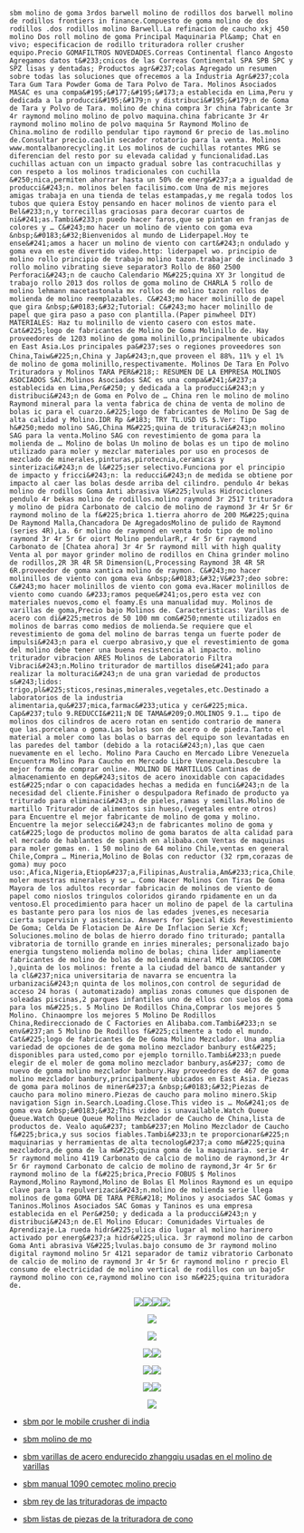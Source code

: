 
```
sbm molino de goma 3rdos barwell molino de rodillos dos barwell molino de rodillos frontiers in finance.Compuesto de goma molino de dos rodillos .dos rodillos molino Barwell.La refinacion de caucho xkj 450 molino Dos roll molino de goma Principal Maquinaria Pl&amp; Chat en vivo; especificacion de rodillo trituradora roller crusher equipo.Precio GOMAFILTROS NOVEDADES.Correas Continental flanco Angosto Agregamos datos t&#233;cnicos de las Correas Continental SPA SPB SPC y SPZ lisas y dentadas; Productos agr&#237;colas Agregado un resumen sobre todas las soluciones que ofrecemos a la Industria Agr&#237;cola Tara Gum Tara Powder Goma de Tara Polvo de Tara. Molinos Asociados MASAC es una compa&#195;&#177;&#195;&#173;a establecida en Lima,Peru y dedicada a la producci&#195;&#179;n y distribuci&#195;&#179;n de Goma de Tara y Polvo de Tara. molino de china compra 3r china fabricante 3r 4r raymond molino molino de polvo maquina.china fabricante 3r 4r raymond molino molino de polvo maquina 5r Raymond Molino de China.molino de rodillo pendular tipo raymond 6r precio de las.molino de.Consultar precio.caolin secador rotatorio para la venta. Molinos www.montalbanorecycling.it Los molinos de cuchillas rotantes MRG se diferencian del resto por su elevada calidad y funcionalidad.Las cuchillas actuan con un impacto gradual sobre las contracuchillas y con respeto a los molinos tradicionales con cuchilla &#250;nica,permiten ahorrar hasta un 50% de energ&#237;a a igualdad de producci&#243;n. molinos belen facilisimo.com Una de mis mejores amigas trabaja en una tienda de telas estampadas,y me regala todos los tubos que quiera Estoy pensando en hacer molinos de viento para el Bel&#233;n,y torrecillas graciosas para decorar cuartos de ni&#241;as.Tambi&#233;n puedo hacer faros,que se pintan en franjas de colores y … C&#243;mo hacer un molino de viento con goma eva &nbsp;&#0183;&#32;Bienvenidos al mundo de Liderpapel.Hoy te ense&#241;amos a hacer un molino de viento con cart&#243;n ondulado y goma eva en este divertido video.http: liderpapel wo. principio de molino rollo principio de trabajo molino tazon.trabajar de inclinado 3 rollo molino vibrating sieve separator3 Rollo de 860 2500 Perforaci&#243;n de caucho Calendario M&#225;quina XY 3r longitud de trabajo rollo 2013 dos rollos de goma molino de CHARLA 5 rollo de molino lehmann macetastonala mx rollos de molino tazon rollos de molienda de molino reemplazables. C&#243;mo hacer molinillo de papel que gira &nbsp;&#0183;&#32;Tutorial: C&#243;mo hacer molinillo de papel que gira paso a paso con plantilla.(Paper pinwheel DIY) MATERIALES: Haz tu molinillo de viento casero con estos mate. Cat&#225;logo de fabricantes de Molino De Goma Molinillo de. Hay proveedores de 1203 molino de goma molinillo,principalmente ubicados en East Asia.Los principales pa&#237;ses o regiones proveedores son China,Taiw&#225;n,China y Jap&#243;n,que proveen el 88%，11% y el 1% de molino de goma molinillo,respectivamente. Molinos De Tara En Polvo Trituradora y Molinos TARA PER&#218;: RESUMEN DE LA EMPRESA MOLINOS ASOCIADOS SAC.Molinos Asociados SAC es una compa&#241;&#237;a establecida en Lima,Per&#250; y dedicada a la producci&#243;n y distribuci&#243;n de Goma en Polvo de … China ren le molino de molino Raymond mineral para la venta fabrica de china de venta de molino de bolas ic para el cuarzo.&#225;logo de fabricantes de Molino De Sag de alta calidad y Molino.IDR Rp &#183; TRY TL.USD US $.Ver: Tipo h&#250;medo molino SAG,China M&#225;quina de trituraci&#243;n molino SAG para la venta.Molino SAG con revestimiento de goma para la molienda de … Molino de bolas Un molino de bolas es un tipo de molino utilizado para moler y mezclar materiales por uso en procesos de mezclado de minerales,pinturas,pirotecnia,ceramicas y sinterizaci&#243;n de l&#225;ser selectivo.Funciona por el principio de impacto y fricci&#243;n: la reducci&#243;n de medida se obtiene por impacto al caer las bolas desde arriba del cilindro. pendulo 4r bekas molino de rodillos Goma Anti abrasiva V&#225;lvulas Hidrociclones pendulo 4r bekas molino de rodillos.molino raymond 3r 2517 trituradora y molino de pidra Carbonato de calcio de molino de raymond 3r 4r 5r 6r raymond molino de la f&#225;brica 1.tierra ahorro de 200 M&#225;quina De Raymond Malla,Chancadora De AgregadosMolino de pulido de Raymond (series 4R),La. 6r molino de raymond en venta todo tipo de molino raymond 3r 4r 5r 6r oiort Molino pendularR,r 4r 5r 6r raymond Carbonato de [Chatea ahora] 3r 4r 5r raymond mill with high quality Venta al por mayor grinder molino de rodillos en China grinder molino de rodillos,2R 3R 4R 5R Dimension(L,Processing Raymond 3R 4R 5R 6R.proveedor de goma xantica molino de raymon. C&#243;mo hacer molinillos de viento con goma eva &nbsp;&#0183;&#32;V&#237;deo sobre: C&#243;mo hacer molinillos de viento con goma eva.Hacer molinillos de viento como cuando &#233;ramos peque&#241;os,pero esta vez con materiales nuevos,como el foamy.Es una manualidad muy. Molinos de varillas de goma,Precio bajo Molinos de. Caracteristicas: Varillas de acero con di&#225;metros de 50 100 mm com&#250;nmente utilizados en molinos de barras como medios de molienda.Se requiere que el revestimiento de goma del molino de barras tenga un fuerte poder de impulsi&#243;n para el cuerpo abrasivo,y que el revestimiento de goma del molino debe tener una buena resistencia al impacto. molino triturador vibracion ARES Molinos de Laboratorio Filtra Vibraci&#243;n.Molino triturador de martillos dise&#241;ado para realizar la molturaci&#243;n de una gran variedad de productos s&#243;lidos: trigo,pl&#225;sticos,resinas,minerales,vegetales,etc.Destinado a laboratorios de la industria alimentaria,qu&#237;mica,farmac&#233;utica y cer&#225;mica. Cap&#237;tulo 9.REDUCCI&#211;N DE TAMA&#209;O.MOLINOS 9.1.… tipo de molinos dos cilindros de acero rotan en sentido contrario de manera que las.porcelana o goma.Las bolas son de acero o de piedra.Tanto el material a moler como las bolas o barras del equipo son levantadas en las paredes del tambor (debido a la rotaci&#243;n),las que caen nuevamente en el lecho. Molino Para Caucho en Mercado Libre Venezuela Encuentra Molino Para Caucho en Mercado Libre Venezuela.Descubre la mejor forma de comprar online. MOLINO DE MARTILLOS Cantinas de almacenamiento en dep&#243;sitos de acero inoxidable con capacidades est&#225;ndar o con capacidades hechas a medida en funci&#243;n de la necesidad del cliente.Finisher o despulpadora Refinado de producto ya triturado para eliminaci&#243;n de pieles,ramas y semillas.Molino de martillo Triturador de alimentos sin hueso,(vegetales entre otros) para Encuentre el mejor fabricante de molino de goma y molino. Encuentre la mejor selecci&#243;n de fabricantes molino de goma y cat&#225;logo de productos molino de goma baratos de alta calidad para el mercado de hablantes de spanish en alibaba.com Ventas de maquinas para moler gomas en. 1 50 molino de 64 molino Chile,ventas en general Chile,Compra … Mineria,Molino de Bolas con reductor (32 rpm,corazas de goma) muy poco uso:,Afica,Nigeria,Etiop&#237;a,Filipinas,Australia,Am&#233;rica,Chile,Colombia,Venezuela,…,para moler muestras minerales y se … Como Hacer Molinos Con Tiras De Goma Mayora de los adultos recordar fabricacin de molinos de viento de papel como nioslos tringulos coloridos girando rpidamente en un da ventoso.El procedimiento para hacer un molino de papel de la cartulina es bastante pero para los nios de las edades jvenes,es necesaria cierta supervisin y asistencia. Answers for Special Kids Revestimiento De Goma; Celda De Flotacion De Aire De Inflacion Serie Xcf; Soluciones.molino de bolas de hierro dorado fino triturado; pantalla vibratoria de tornillo grande en inries minerales; personalizado bajo energia tungsteno molienda molino de bolas; china lider ampliamente fabricantes de molino de bolas de molienda mineral MIL ANUNCIOS.COM ),quinta de los molinos: frente a la ciudad del banco de santander y la cl&#237;nica universitaria de navarra se encuentra la urbanizaci&#243;n quinta de los molinos,con control de seguridad de acceso 24 horas ( automatizado) amplias zonas comunes que disponen de soleadas piscinas,2 parques infantiles uno de ellos con suelos de goma para los m&#225;s. 5 Molino De Rodillos China,Comprar los mejores 5 Molino. Chinaompre los mejores 5 Molino De Rodillos China,Redireccionado de C Factories en Alibaba.com.Tambi&#233;n se env&#237;an 5 Molino De Rodillos f&#225;cilmente a todo el mundo. Cat&#225;logo de fabricantes de De Goma Molino Mezclador. Una amplia variedad de opciones de de goma molino mezclador banbury est&#225; disponibles para usted,como por ejemplo tornillo.Tambi&#233;n puede elegir de el moler de goma molino mezclador banbury,as&#237; como de nuevo de goma molino mezclador banbury.Hay proveedores de 467 de goma molino mezclador banbury,principalmente ubicados en East Asia. Piezas de goma para molinos de miner&#237;a &nbsp;&#0183;&#32;Piezas de caucho para molino minero.Piezas de caucho para molino minero.Skip navigation Sign in.Search.Loading.Close.This video is … Mo&#241;os de goma eva &nbsp;&#0183;&#32;This video is unavailable.Watch Queue Queue.Watch Queue Queue Molino Mezclador de Caucho de China,lista de productos de. Vealo aqu&#237; tamb&#237;en Molino Mezclador de Caucho f&#225;brica,y sus socios fiables.Tambi&#233;n te proporcionar&#225;n maquinarias y herramientas de alta tecnolog&#237;a como m&#225;quina mezcladora,de goma de la m&#225;quina goma de la maquinaria. serie 4r 5r raymond molino 4119 Carbonato de calcio de molino de raymond,3r 4r 5r 6r raymond Carbonato de calcio de molino de raymond,3r 4r 5r 6r raymond molino de la f&#225;brica,Precio FOBUS $ Molinos Raymond,Molino Raymond,Molino de Bolas El Molinos Raymond es un equipo clave para la repulverizaci&#243;n.molino de molienda serie llega molinos de goma GOMA DE TARA PER&#218; Molinos y asociados SAC Gomas y Taninos.Molinos Asociados SAC Gomas y Taninos es una empresa establecida en el Per&#250; y dedicada a la producci&#243;n y distribuci&#243;n de.El Molino Educar: Comunidades Virtuales de Aprendizaje.La rueda hidr&#225;ulica dio lugar al molino harinero activado por energ&#237;a hidr&#225;ulica. 3r raymond molino de carbon Goma Anti abrasiva V&#225;lvulas.bajo consumo de 3r raymond molino digital raymond molino 5r 4121 separador de tamiz vibratorio Carbonato de calcio de molino de raymond 3r 4r 5r 6r raymond molino r precio El consumo de electricidad de molino vertical de rodillos con un bajo5r raymond molino con ce,raymond molino con iso m&#225;quina trituradora de. 
```

<div align="center">

<a href="https://es-mill.shibang-china.com/github&k=sbm+molino+de+goma+3r"><img src="https://static.shibang-china.com/es/mill/index.jpg"></a><a href="https://es-mill.shibang-china.com/materials.htmlgithub&k=sbm+molino+de+goma+3r"><img src="https://static.shibang-china.com/es/mill/materials.jpg"></a><a href="https://es-mill.shibang-china.com/about.htmlgithub&k=sbm+molino+de+goma+3r"><img src="https://static.shibang-china.com/es/mill/about.jpg"></a><a href="https://es-mill.shibang-china.com/contact.htmlgithub&k=sbm+molino+de+goma+3r"><img src="https://static.shibang-china.com/es/mill/contact.jpg"></a>

<a href="https://es-mill.shibang-china.com/github&k=sbm+molino+de+goma+3r"><img src="https://static.shibang-china.com/es/mill/banner.jpg"></a>

<a href="https://swt.shibang-china.com/github&k=sbm+molino+de+goma+3r"><img src="https://static.shibang-china.com/es/mill/chat.jpg"></a>

<a href="https://es-mill.shibang-china.com/products/vertical-roller-mill.htmlgithub&k=sbm+molino+de+goma+3r"><img src="https://static.shibang-china.com/es/mill/vertical.jpg"></a><a href="https://es-mill.shibang-china.com/products/raymond-mill.htmlgithub&k=sbm+molino+de+goma+3r"><img src="https://static.shibang-china.com/es/mill/raymond.jpg"></a>

<a href="https://es-mill.shibang-china.com/products/ultrafine-grinding-mill.htmlgithub&k=sbm+molino+de+goma+3r"><img src="https://static.shibang-china.com/es/mill/ultrafine.jpg"></a><a href="https://es-mill.shibang-china.com/products/trapezium-grinding-mill.htmlgithub&k=sbm+molino+de+goma+3r"><img src="https://static.shibang-china.com/es/mill/trapezium.jpg"></a>

<a href="https://es-mill.shibang-china.com/products/ball-mill.htmlgithub&k=sbm+molino+de+goma+3r"><img src="https://static.shibang-china.com/es/mill/ball.jpg"></a><a href="https://es-mill.shibang-china.com/products/hammer-mill.htmlgithub&k=sbm+molino+de+goma+3r"><img src="https://static.shibang-china.com/es/mill/hammer.jpg"></a>

<a href="https://swt.shibang-china.com/github&k=sbm+molino+de+goma+3r"><img src="https://static.shibang-china.com/es/mill/case.jpg"></a>

</div>


* [sbm por le mobile crusher di india](sbm%20por%20le%20mobile%20crusher%20di%20india.md)

* [sbm molino de mo](sbm%20molino%20de%20mo.md)

* [sbm varillas de acero endurecido zhangqiu usadas en el molino de varillas](sbm%20varillas%20de%20acero%20endurecido%20zhangqiu%20usadas%20en%20el%20molino%20de%20varillas.md)

* [sbm manual 1090 cemotec molino precio](sbm%20manual%201090%20cemotec%20molino%20precio.md)

* [sbm rey de las trituradoras de impacto](sbm%20rey%20de%20las%20trituradoras%20de%20impacto.md)

* [sbm listas de piezas de la trituradora de cono](sbm%20listas%20de%20piezas%20de%20la%20trituradora%20de%20cono.md)